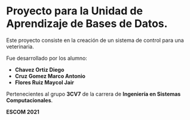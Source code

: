 # Proyecto para la Unidad de Aprendizaje de Bases de Datos.

Este proyecto consiste en la creación de un sistema de control para una veterinaria.

Fue desarrollado por los alumno:
- **Chavez Ortiz Diego**
- **Cruz Gomez Marco Antonio**
- **Flores Ruiz Maycol Jair**

Pertenecientes al grupo **3CV7** de la carrera de **Ingeniería en Sistemas Computacionales**.

**ESCOM 2021**